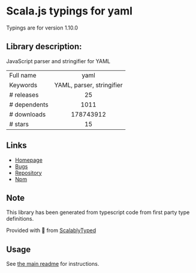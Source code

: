 
# Scala.js typings for yaml

Typings are for version 1.10.0

## Library description:
JavaScript parser and stringifier for YAML

|                    |                 |
| ------------------ | :-------------: |
| Full name          | yaml |
| Keywords           | YAML, parser, stringifier |
| # releases         | 25 |
| # dependents       | 1011 |
| # downloads        | 178743912 |
| # stars            | 15 |

## Links
- [Homepage](https://eemeli.org/yaml/)
- [Bugs](https://github.com/eemeli/yaml/issues)
- [Repository](https://github.com/eemeli/yaml)
- [Npm](https://www.npmjs.com/package/yaml)
    


## Note
This library has been generated from typescript code from first party type definitions.

Provided with :purple_heart: from [ScalablyTyped](https://github.com/oyvindberg/ScalablyTyped)

## Usage
See [the main readme](../../readme.md) for instructions.


